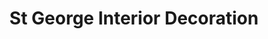 ---
title: "St George Interior Decoration"
url: /alexandria/st-george-interior-decoration/
shop: Raumausstattung
---